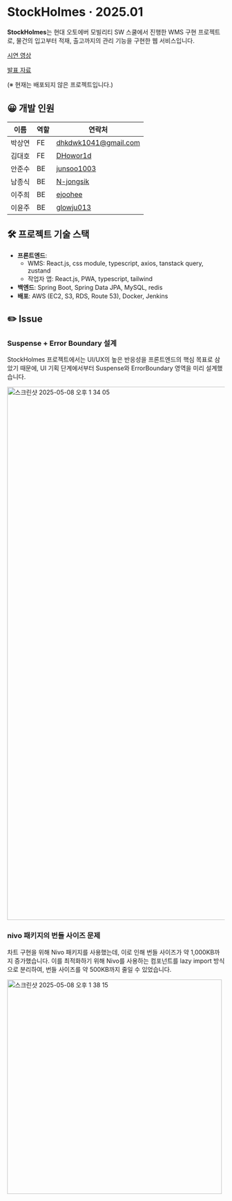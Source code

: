 # StockHolmes · 2025.01

**StockHolmes**는 현대 오토에버 모빌리티 SW 스쿨에서 진행한 WMS 구현 프로젝트로, 물건의 입고부터 적재, 출고까지의 관리 기능을 구현한 웹 서비스입니다.

[시연 영상](https://www.youtube.com/watch?v=wmSj0Zu8gxI&ab_channel=churrr)

[발표 자료](https://drive.google.com/file/d/1qZmcSrtbDsrPPBN2-yYEI0KVGlaaT1C8/view?usp=sharing)

(※ 현재는 배포되지 않은 프로젝트입니다.)

## 😀 개발 인원

| 이름 | 역할 | 연락처 |
| --- | --- | --- |
| 박상연 | FE | [dhkdwk1041@gmail.com](mailto:dhkdwk1041@gmail.com) |
| 김대호 | FE | [DHowor1d](https://github.com/DHowor1d) |
| 안준수 | BE | [junsoo1003](https://github.com/junsoo1003) |
| 남종식 | BE | [N-jongsik](https://github.com/N-jongsik) |
| 이주희 | BE | [ejoohee](https://github.com/ejoohee) |
| 이윤주 | BE | [glowju013](https://github.com/glowju013) |

## 🛠 프로젝트 기술 스택

- **프론트엔드**:
    - WMS: React.js, css module, typescript, axios, tanstack query, zustand
    - 작업자 앱: React.js, PWA, typescript, tailwind
- **백엔드**: Spring Boot, Spring Data JPA, MySQL, redis
- **배포**: AWS (EC2, S3, RDS, Route 53), Docker, Jenkins

## ✏️ Issue

### Suspense + Error Boundary 설계

StockHolmes 프로젝트에서는 UI/UX의 높은 반응성을 프론트엔드의 핵심 목표로 삼았기 때문에, UI 기획 단계에서부터 Suspense와 ErrorBoundary 영역을 미리 설계했습니다.

<img width="1236" alt="스크린샷 2025-05-08 오후 1 34 05" src="https://github.com/user-attachments/assets/65eea585-3745-44d6-9388-fe549fc6686e" />

### nivo 패키지의 번들 사이즈 문제

차트 구현을 위해 Nivo 패키지를 사용했는데, 이로 인해 번들 사이즈가 약 1,000KB까지 증가했습니다. 이를 최적화하기 위해 Nivo를 사용하는 컴포넌트를 lazy import 방식으로 분리하여, 번들 사이즈를 약 500KB까지 줄일 수 있었습니다.

<img width="497" alt="스크린샷 2025-05-08 오후 1 38 15" src="https://github.com/user-attachments/assets/4dd42ac0-57aa-465c-8b6f-eaed305d29bc" />


